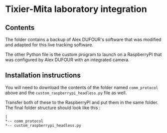 # Tixier-Mita laboratory integration

## Contents

The folder contains a backup of Alex DUFOUR's software that was modified and 
adapted for this live tracking software.

The other Python file is the custom program to launch on a RaspberryPI that was
configured by Alex DUFOUR with an integrated camera.

## Installation instructions

You will need to download the contents of the folder named `comm_protocol` above
and the `custom_raspberrypi_headless.py` file as well.

Transfer both of these to the RaspberryPI and put them in the same folder.  
The final folder structure should look like this :

	|
	*-- comm_protocol
	*-- custom_raspberrypi_headless.py
